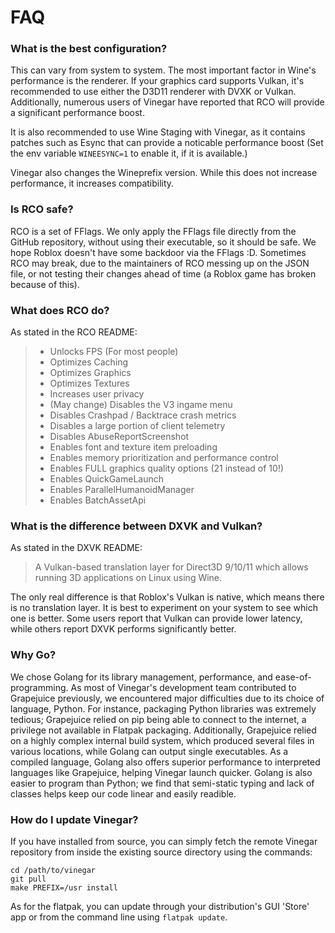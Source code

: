# FAQ


### What is the best configuration?

This can vary from system to system. The most important factor in Wine's performance is the renderer. If your graphics card supports Vulkan, it's recommended to use either the D3D11 renderer with DVXK or Vulkan. Additionally, numerous users of Vinegar have reported that RCO will provide a significant performance boost. 

It is also recommended to use Wine Staging with Vinegar, as it contains patches such as Esync that can provide a noticable performance boost (Set the env variable `WINEESYNC=1` to enable it, if it is available.)

Vinegar also changes the Wineprefix version. While this does not increase performance, it increases compatibility.

### Is RCO safe?

RCO is a set of FFlags. We only apply the FFlags file directly from the GitHub repository, without using their executable, so it should be safe. We hope Roblox doesn't have some backdoor via the FFlags :D. Sometimes RCO may break, due to the maintainers of RCO messing up on the JSON file, or not testing their changes ahead of time (a Roblox game has broken because of this).

### What does RCO do?

As stated in the RCO README:

> + Unlocks FPS (For most people)
> + Optimizes Caching
> + Optimizes Graphics
> + Optimizes Textures
> + Increases user privacy
> + (May change) Disables the V3 ingame menu
> + Disables Crashpad / Backtrace crash metrics
> + Disables a large portion of client telemetry
> + Disables AbuseReportScreenshot
> + Enables font and texture item preloading
> + Enables memory prioritization and performance control
> + Enables FULL graphics quality options (21 instead of 10!)
> + Enables QuickGameLaunch
> + Enables ParallelHumanoidManager
> + Enables BatchAssetApi

### What is the difference between DXVK and Vulkan?

As stated in the DXVK README:

> A Vulkan-based translation layer for Direct3D 9/10/11 which allows running 3D applications on Linux using Wine.

The only real difference is that Roblox's Vulkan is native, which means there is no translation layer. It is best to experiment on your system to see which one is better. Some users report that Vulkan can provide lower latency, while others report DXVK performs significantly better.

### Why Go?

We chose Golang for its library management, performance, and ease-of-programming. As most of Vinegar's development team contributed to Grapejuice previously, we encountered major difficulties due to its choice of language, Python. For instance, packaging Python libraries was extremely tedious; Grapejuice relied on pip being able to connect to the internet, a privilege not available in Flatpak packaging. Additionally, Grapejuice relied on a highly complex internal build system, which produced several files in various locations, while Golang can output single executables. As a compiled language, Golang also offers superior performance to interpreted languages like Grapejuice, helping Vinegar launch quicker. Golang is also easier to program than Python; we find that semi-static typing and lack of classes helps keep our code linear and easily readible.

### How do I update Vinegar?

If you have installed from source, you can simply fetch the remote Vinegar repository from inside the existing source directory using the commands:
```
cd /path/to/vinegar
git pull
make PREFIX=/usr install
```
As for the flatpak, you can update through your distribution's GUI 'Store' app or from the command line using `flatpak update`.
